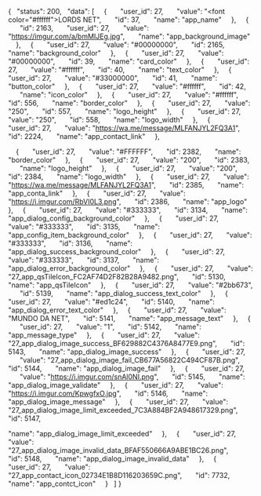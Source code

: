 {
  "status": 200, 
  "data": [
    {
      "user_id": 27, 
      "value": "<font color=\"#ffffff\">LORDS NET</font>", 
      "id": 37, 
      "name": "app_name"
    }, 
    {
      "id": 2163, 
      "user_id": 27, 
      "value": "https://imgur.com/a/bmMIJEg.jpg", 
      "name": "app_background_image"
    },
    {
      "user_id": 27, 
      "value": "#00000000", 
      "id": 2165, 
      "name": "background_color"
    }, 
    {
      "user_id": 27, 
      "value": "#00000000", 
      "id": 39, 
      "name": "card_color"
    }, 
    {
      "user_id": 27, 
      "value": "#ffffff", 
      "id": 40, 
      "name": "text_color"
    }, 
    {
      "user_id": 27, 
      "value": "#33000000", 
      "id": 41, 
      "name": "button_color"
    }, 
    {
      "user_id": 27, 
      "value": "#ffffff", 
      "id": 42, 
      "name": "icon_color"
    }, 
    {
      "user_id": 27, 
      "value": "#ffffff", 
      "id": 556, 
      "name": "border_color"
    }, 
    {
      "user_id": 27, 
      "value": "250", 
      "id": 557, 
      "name": "logo_height"
    }, 
    {
      "user_id": 27, 
      "value": "250", 
      "id": 558, 
      "name": "logo_width"
    }, 
    {
      "user_id": 27, 
      "value": "https://wa.me/message/MLFANJYL2FQ3A1", 
      "id": 2224, 
      "name": "app_contact_link"
    }, 

    {
      "user_id": 27, 
      "value": "#FFFFFF", 
      "id": 2382, 
      "name": "border_color"
    }, 
    {
      "user_id": 27, 
      "value": "200", 
      "id": 2383, 
      "name": "logo_height"
    }, 
    {
      "user_id": 27, 
      "value": "200", 
      "id": 2384, 
      "name": "logo_width"
    }, 
    {
      "user_id": 27, 
      "value": "https://wa.me/message/MLFANJYL2FQ3A1", 
      "id": 2385, 
      "name": "app_conta_link"
    }, 
    {
      "user_id": 27, 
      "value": "https://i.imgur.com/RbVI0L3.png", 
      "id": 2386, 
      "name": "app_logo"
    },
    {
      "user_id": 27, 
      "value": "#333333", 
      "id": 3134, 
      "name": "app_dialog_config_background_color"
    }, 
    {
      "user_id": 27, 
      "value": "#333333", 
      "id": 3135, 
      "name": "app_config_item_background_color"
    }, 
    {
      "user_id": 27, 
      "value": "#333333", 
      "id": 3136, 
      "name": "app_dialog_success_background_color"
    }, 
    {
      "user_id": 27, 
      "value": "#333333", 
      "id": 3137, 
      "name": "app_dialog_error_background_color"
    }, 
    {
      "user_id": 27, 
      "value": "27_app_qsTileIcon_FC2AF74D2F82B28A9482.png", 
      "id": 5130, 
      "name": "app_qsTileIcon"
    }, 
    {
      "user_id": 27, 
      "value": "#2bb673", 
      "id": 5139, 
      "name": "app_dialog_success_text_color"
    }, 
    {
      "user_id": 27, 
      "value": "#ed1c24", 
      "id": 5140, 
      "name": "app_dialog_error_text_color"
    }, 
    {
      "user_id": 27, 
      "value": "MUNDO DA NET", 
      "id": 5141, 
      "name": "app_message_text"
    }, 
    {
      "user_id": 27, 
      "value": "1", 
      "id": 5142, 
      "name": "app_message_type"
    }, 
    {
      "user_id": 27, 
      "value": "27_app_dialog_image_success_BF629882C4376A8477E9.png", 
      "id": 5143, 
      "name": "app_dialog_image_success"
    }, 
    {
      "user_id": 27, 
      "value": "27_app_dialog_image_fail_CB677A56822C494CF87B.png", 
      "id": 5144, 
      "name": "app_dialog_image_fail"
    }, 
    {
      "user_id": 27, 
      "value": "https://i.imgur.com/snAl0NI.png", 
      "id": 5145, 
      "name": "app_dialog_image_validate"
    }, 
    {
      "user_id": 27, 
      "value": "https://i.imgur.com/KpwgfxO.jpg", 
      "id": 5146, 
      "name": "app_dialog_image_message"
    }, 
    {
      "user_id": 27, 
      "value": "27_app_dialog_image_limit_exceeded_7C3A884BF2A948617329.png", 
      "id": 5147, 

"name": "app_dialog_image_limit_exceeded"
    }, 
    {
      "user_id": 27, 
      "value": "27_app_dialog_image_invalid_data_BFAF550666A9ABE1BC26.png", 
      "id": 5148, 
      "name": "app_dialog_image_invalid_data"
    }, 
    {
      "user_id": 27, 
      "value": "27_app_contact_icon_02734E1B8D116203659C.png", 
      "id": 7732, 
      "name": "app_contct_icon"
    }
  ]
}
